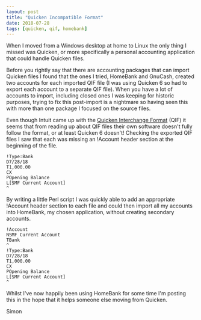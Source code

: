 ```yaml
---
layout: post
title: "Quicken Incompatible Format"
date: 2018-07-28
tags: [quicken, qif, homebank]
---
```

When I moved from a Windows desktop at home to Linux the only thing I missed
was Quicken, or more specifically a personal accounting application that could
handle Quicken files.

Before you rightly say that there are accounting packages that can import
Quicken files I found that the ones I tried, HomeBank and GnuCash, created two
accounts for each imported QIF file (I was using Quicken 6 so had to export
each account to a separate QIF file). When you have a lot of accounts to
import, including closed ones I was keeping for historic purposes, trying to
fix this post-import is a nightmare so having seen this with more than one
package I focused on the source files.

Even though Intuit came up with the
[Quicken Interchange Format](https://en.wikipedia.org/wiki/Quicken_Interchange_Format)
(QIF) it seems that from reading up about QIF files their own software doesn't
fully follow the format, or at least Quicken 6 doesn't! Checking the exported
QIF files I saw that each was missing an !Account header section at the
beginning of the file.

~~~
!Type:Bank 
D7/28/18
T1,000.00
CX
POpening Balance
L[SMF Current Account]
^
~~~

By writing a little Perl script I was quickly able to add an appropriate
!Account header section to each file and could then import all my accounts into
HomeBank, my chosen application, without creating secondary accounts.

~~~
!Account
NSMF Current Account
TBank
^
!Type:Bank
D7/28/18
T1,000.00
CX
POpening Balance
L[SMF Current Account]
^
~~~

Whilst I've now happily been using HomeBank for some time I'm posting this in
the hope that it helps someone else moving from Quicken.

Simon
